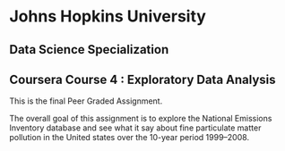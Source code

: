 # Johns Hopkins University 
## Data Science Specialization 
## Coursera Course 4 : Exploratory Data Analysis 
This is the final Peer Graded Assignment.

The overall goal of this assignment is to explore the National Emissions Inventory database and see what it say about fine particulate matter pollution in the United states over the 10-year period 1999–2008.
